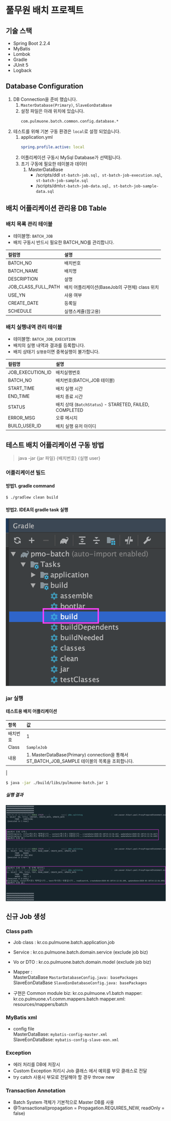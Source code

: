 # 풀무원 배치 프로젝트 

## 기술 스택
* Spring Boot 2.2.4
* MyBatis
* Lombok
* Gradle
* JUnit 5
* Logback

## Database Configuration
1. DB Connection을 준비 했습니다.  
    1. `MasterDatabase(Primary)`, `SlaveEonDataBase`  
    2. 설정 파일은 아래 위치에 있습니다.  
        ```
        com.pulmuone.batch.common.config.database.*
        ```
2. 테스트를 위해 기본 구동 환경은 `local`로 설정 되었습니다.   
    1. application.yml  
        ```yaml
        spring.profile.active: local
        ```  
    2. 어플리케이션 구동시 MySql Database가 선택됩니다.  
    3. 초기 구동에 필요한 테이블과 데이터  
        1. MasterDataBase  
            * /scripts/ddl
            `st-batch-job.sql, st-batch-job-execution.sql`,
            `st-batch-job-sample.sql`
            * /scripts/dml`st-batch-job-data.sql, st-batch-job-sample-data.sql`  
 

## 배치 어플리케이션 관리용 DB Table

### 배치 목록 관리 테이블
* 테이블명: `BATCH_JOB`
* 배치 구동시 반드시 필요한 BATCH_NO를 관리합니다.  

| 컬럼명 | 설명 |
| :----- | :----- |
|  BATCH_NO  |  배치번호  |
|  BATCH_NAME  |  배치명  |
|  DESCRIPTION  |  설명  |
|  JOB_CLASS_FULL_PATH  |  배치 어플리케이션(BaseJob의 구현체) class 위치  |
|  USE_YN  |  사용 여부  |
|  CREATE_DATE  |  등록일  |
|  SCHEDULE  |  실행스케쥴(참고용)  |



### 배치 실행내역 관리 테이블
* 테이블명: `BATCH_JOB_EXECUTION`
* 배치의 실행 내역과 결과를 등록합니다.
* 배치 상태기 `실행중`이면 중복실행이 불가합니다.

| 컬럼명 | 설명 |
| :----- | :----- |
|  JOB_EXECUTION_ID  |  배치실행번호  |
|  BATCH_NO  |  배치번호(BATCH_JOB 테이블)  |
|  START_TIME  |  배치 실행 시간  |
|  END_TIME  |  배치 종료 시간  |
|  STATUS  |  배치 상태 (`BatchStatus`) - STARETED, FAILED, COMPLETED |
|  ERROR_MSG  |  오류 메시지  |
|  BUILD_USER_ID  |  배치 실행 유저 아이디  |


## 테스트 배치 어플리케이션 구동 방법
> java -jar {jar 파일} {배치번호} {실행 user}

### 어플리케이션 빌드
#### 방법1. gradle command

```bash
$ ./gradlew clean build
```
    
#### 방법2. IDEA의 gradle task 실행
![img01](./img/img01.png)



### jar 실행
#### 테스트용 배치 어플리케이션  

|  항목 | 값 |
| :-----  | :----- |
| 배치번호 | 1 |
| Class | `SampleJob` |
| 내용 | 1. MasterDataBase(Primary) connection을 통해서 ST_BATCH_JOB_SAMPLE 테이블의 목록을 조회합니다.  |
|  

```bash
$ java -jar ./build/libs/pulmuone-batch.jar 1
```

##### 실행 결과
![img02](./img/img02.png)

## 신규 Job 생성 
### Class path
* Job class : kr.co.pulmuone.batch.application.job
* Service : kr.co.pulmuone.batch.domain.service (exclude job biz) 
* Vo or DTO : kr.co.pulmuone.batch.domain.model (exclude job biz)

* Mapper :  
MasterDataBase `MastarDatabaseConfig.java: basePackages`  
SlaveEonDataBase `SlaveEonDatabaseConfig.java: basePackages`
* 구현은 Common module
biz: kr.co.pulmuone.v1.batch
mapper: kr.co.pulmuone.v1.comm.mappers.batch
mapper.xml: resources/mappers/batch

### MyBatis xml
* config file  
MasterDataBase: `mybatis-config-master.xml`  
SlaveEonDataBase: `mybatis-config-slave-eon.xml`

### Exception
* 에러 처리를 DB에 저장시
* Custom Exception 처리시 Job 클래스 에서 예외를 부모 클래스로 전달 
* try catch 사용시 부모로 전달해야 할 경우 throw new

### Transaction Annotation
* Batch System 객체가 기본적으로 Master DB를 사용
* @Transactional(propagation = Propagation.REQUIRES_NEW, readOnly = false)




